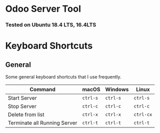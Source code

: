 # Odoo Server Tool

### Tested on Ubuntu 18.4 LTS, 16.4LTS


# Keyboard Shortcuts

## General

Some general keyboard shortcuts that I use frequently.

| Command | macOS | Windows | Linux |
| ------- | -------- | ------- | ----- |
| Start Server | `ctrl-s` | `ctrl-s`  | `ctrl-s` |
| Stop Server | `ctrl-c` | `ctrl-c`  | `ctrl-c` |
| Delete from list | `ctrl-x` | `ctrl-x` | `ctrl-cx` |
| Terminate all Running Server | `ctrl-t` | `ctrl-t`  | `ctrl-t` |
